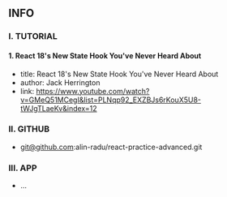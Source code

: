 ## INFO

### I. TUTORIAL

#### 1. React 18's New State Hook You've Never Heard About

- title: React 18's New State Hook You've Never Heard About
- author: Jack Herrington
- link: https://www.youtube.com/watch?v=GMeQ51MCegI&list=PLNqp92_EXZBJs6rKouX5U8-tWJgTLaeKv&index=12

### II. GITHUB

- git@github.com:alin-radu/react-practice-advanced.git

### III. APP

- ...
